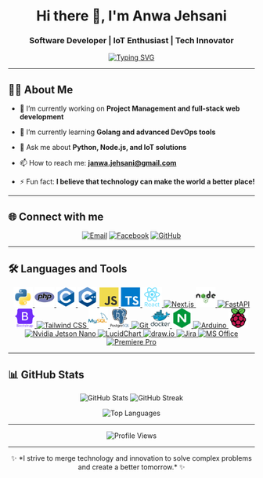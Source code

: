 <!-- Header -->
<h1 align="center">Hi there 👋, I'm Anwa Jehsani</h1>
<h3 align="center">Software Developer | IoT Enthusiast | Tech Innovator</h3>

<!-- Typing SVG Animation -->
<p align="center">
  <a href="https://git.io/typing-svg">
    <img src="https://readme-typing-svg.demolab.com?font=Fira+Code&weight=700&size=32&duration=3000&pause=1000&center=true&vCenter=true&width=500&height=100&lines=Welcome+to+my+GitHub+profile!;I+love+coding+and+innovation!" alt="Typing SVG" />
  </a>
</p>

---

<!-- About Me -->
## 🙋‍♂️ About Me

- 🔭 I’m currently working on **Project Management and full-stack web development**

- 🌱 I’m currently learning **Golang and advanced DevOps tools**

<!-- - 👯 I’m looking to collaborate on **Open Source IoT projects**

- 🤔 I’m looking for help with **Machine Learning integration with IoT** -->

- 💬 Ask me about **Python, Node.js, and IoT solutions**

- 📫 How to reach me: **[janwa.jehsani@gmail.com](mailto:janwa.jehsani@gmail.com)**

- ⚡ Fun fact: **I believe that technology can make the world a better place!**

---

<!-- Social Media Links -->
## 🌐 Connect with me

<p align="center">
  <a href="mailto:janwa.jehsani@gmail.com"><img src="https://img.shields.io/badge/Gmail-D14836?style=flat-square&logo=gmail&logoColor=white" alt="Email"></a>
  <a href="https://web.facebook.com/profile.php?id=100068592955792"><img src="https://img.shields.io/badge/Facebook-1877F2?style=flat-square&logo=facebook&logoColor=white" alt="Facebook"></a>
  <a href="https://github.com/JAnwa44"><img src="https://img.shields.io/badge/GitHub-100000?style=flat-square&logo=github&logoColor=white" alt="GitHub"></a>
  <!-- เพิ่มลิงก์โซเชียลมีเดียอื่น ๆ ที่นี่ -->
</p>

---

<!-- Skills -->
## 🛠️ Languages and Tools

<p align="center">
  <!-- Programming Languages -->
  <a href="https://www.python.org/" target="_blank" rel="noreferrer">
    <img src="https://raw.githubusercontent.com/devicons/devicon/master/icons/python/python-original.svg" alt="Python" width="40" height="40"/>
  </a>
  <a href="https://www.php.net/" target="_blank" rel="noreferrer">
    <img src="https://raw.githubusercontent.com/devicons/devicon/master/icons/php/php-original.svg" alt="PHP" width="40" height="40"/>
  </a>
  <a href="https://www.w3schools.com/c/" target="_blank" rel="noreferrer">
    <img src="https://raw.githubusercontent.com/devicons/devicon/master/icons/c/c-original.svg" alt="C" width="40" height="40"/>
  </a>
  <a href="https://www.w3schools.com/cpp/" target="_blank" rel="noreferrer">
    <img src="https://raw.githubusercontent.com/devicons/devicon/master/icons/cplusplus/cplusplus-original.svg" alt="C++" width="40" height="40"/>
  </a>
  <a href="https://developer.mozilla.org/en-US/docs/Web/JavaScript" target="_blank" rel="noreferrer">
    <img src="https://raw.githubusercontent.com/devicons/devicon/master/icons/javascript/javascript-original.svg" alt="JavaScript" width="40" height="40"/>
  </a>
  <a href="https://www.typescriptlang.org/" target="_blank" rel="noreferrer">
    <img src="https://raw.githubusercontent.com/devicons/devicon/master/icons/typescript/typescript-original.svg" alt="TypeScript" width="40" height="40"/>
  </a>
  <!-- เพิ่มภาษาโปรแกรมอื่น ๆ ที่นี่ -->
  
  <!-- Frameworks and Libraries -->
  <a href="https://reactjs.org/" target="_blank" rel="noreferrer">
    <img src="https://raw.githubusercontent.com/devicons/devicon/master/icons/react/react-original-wordmark.svg" alt="React" width="40" height="40"/>
  </a>
  <a href="https://nextjs.org/" target="_blank" rel="noreferrer">
    <img src="https://cdn.worldvectorlogo.com/logos/nextjs-2.svg" alt="Next.js" width="40" height="40"/>
  </a>
  <a href="https://nodejs.org/en/" target="_blank" rel="noreferrer">
    <img src="https://raw.githubusercontent.com/devicons/devicon/master/icons/nodejs/nodejs-original-wordmark.svg" alt="NodeJS" width="40" height="40"/>
  </a>
  <a href="https://fastapi.tiangolo.com/" target="_blank" rel="noreferrer">
    <img src="https://user-images.githubusercontent.com/29762744/120050463-52769580-c01d-11eb-8213-df12f18c1fb3.png" alt="FastAPI" width="40" height="40"/>
  </a>
  <a href="https://getbootstrap.com/" target="_blank" rel="noreferrer">
    <img src="https://raw.githubusercontent.com/devicons/devicon/master/icons/bootstrap/bootstrap-plain-wordmark.svg" alt="Bootstrap" width="40" height="40"/>
  </a>
  <a href="https://tailwindcss.com/" target="_blank" rel="noreferrer">
    <img src="https://www.vectorlogo.zone/logos/tailwindcss/tailwindcss-icon.svg" alt="Tailwind CSS" width="40" height="40"/>
  </a>
  <!-- เพิ่มเฟรมเวิร์กอื่น ๆ ที่นี่ -->

  <!-- Databases -->
  <a href="https://www.mysql.com/" target="_blank" rel="noreferrer">
    <img src="https://raw.githubusercontent.com/devicons/devicon/master/icons/mysql/mysql-original-wordmark.svg" alt="MySQL" width="40" height="40"/>
  </a>
  <a href="https://www.postgresql.org/" target="_blank" rel="noreferrer">
    <img src="https://raw.githubusercontent.com/devicons/devicon/master/icons/postgresql/postgresql-original-wordmark.svg" alt="PostgreSQL" width="40" height="40"/>
  </a>
  <!-- เพิ่มฐานข้อมูลอื่น ๆ ที่นี่ -->

  <!-- DevOps and Tools -->
  <a href="https://git-scm.com/" target="_blank" rel="noreferrer">
    <img src="https://www.vectorlogo.zone/logos/git-scm/git-scm-icon.svg" alt="Git" width="40" height="40"/>
  </a>
  <a href="https://www.docker.com/" target="_blank" rel="noreferrer">
    <img src="https://raw.githubusercontent.com/devicons/devicon/master/icons/docker/docker-original-wordmark.svg" alt="Docker" width="40" height="40"/>
  </a>
  <a href="https://www.nginx.com/" target="_blank" rel="noreferrer">
    <img src="https://raw.githubusercontent.com/devicons/devicon/master/icons/nginx/nginx-original.svg" alt="Nginx" width="40" height="40"/>
  </a>
  <!-- เพิ่มเครื่องมืออื่น ๆ ที่นี่ -->
  
  <!-- IoT and Hardware -->
  <a href="https://www.arduino.cc/" target="_blank" rel="noreferrer">
    <img src="https://cdn.worldvectorlogo.com/logos/arduino-1.svg" alt="Arduino" width="40" height="40"/>
  </a>
  <a href="https://www.raspberrypi.org/" target="_blank" rel="noreferrer">
    <img src="https://raw.githubusercontent.com/devicons/devicon/master/icons/raspberrypi/raspberrypi-original.svg" alt="Raspberry Pi" width="40" height="40"/>
  </a>
  <a href="https://www.nvidia.com/en-us/autonomous-machines/embedded-systems/jetson-nano/" target="_blank" rel="noreferrer">
    <img src="https://cdn.worldvectorlogo.com/logos/nvidia.svg" alt="Nvidia Jetson Nano" width="40" height="40"/>
  </a>
  <!-- เพิ่มฮาร์ดแวร์อื่น ๆ ที่นี่ -->
  
  <!-- Diagram & Workflow Tools -->
  <a href="https://www.lucidchart.com/" target="_blank" rel="noreferrer">
    <img src="https://www.vectorlogo.zone/logos/lucidchart/lucidchart-icon.svg" alt="LucidChart" width="40" height="40"/>
  </a>
  <a href="https://app.diagrams.net/" target="_blank" rel="noreferrer">
    <img src="https://www.drawio.com/assets/img/drawio-logo.svg" alt="draw.io" width="40" height="40"/>
  </a>
  <a href="https://www.atlassian.com/software/jira" target="_blank" rel="noreferrer">
    <img src="https://cdn.worldvectorlogo.com/logos/jira-1.svg" alt="Jira" width="40" height="40"/>
  </a>
  
  <!-- Productivity Tools -->
  <a href="https://www.microsoft.com/en-us/microsoft-365" target="_blank" rel="noreferrer">
    <img src="https://cdn.worldvectorlogo.com/logos/microsoft-office-2013.svg" alt="MS Office" width="40" height="40"/>
  </a>
  <a href="https://www.adobe.com/products/premiere.html" target="_blank" rel="noreferrer">
    <img src="https://cdn.worldvectorlogo.com/logos/adobe-premiere-pro-cc.svg" alt="Premiere Pro" width="40" height="40"/>
  </a>
</p>

---

<!-- GitHub Stats -->
## 📊 GitHub Stats

<p align="center">
  <img src="https://github-readme-stats.vercel.app/api?username=JAnwa44&show_icons=true&theme=radical" alt="GitHub Stats" width="48%"/>
  <img src="https://github-readme-streak-stats.herokuapp.com/?user=JAnwa44&theme=radical" alt="GitHub Streak" width="48%"/>
</p>

<!-- Top Languages -->
<p align="center">
  <img src="https://github-readme-stats.vercel.app/api/top-langs/?username=JAnwa44&layout=compact&theme=radical" alt="Top Languages" width="50%"/>
</p>

---

<!-- Visitor Counter -->
<p align="center">
  <img src="https://komarev.com/ghpvc/?username=JAnwa44&label=Profile%20views&color=0e75b6&style=flat" alt="Profile Views" />
</p>

<!-- Footer -->
---

<p align="center">
✨ *I strive to merge technology and innovation to solve complex problems and create a better tomorrow.* ✨
</p>
